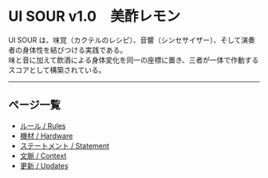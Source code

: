 # UI SOUR v1.0　美酢レモン

UI SOUR は、味覚（カクテルのレシピ）、音響（シンセサイザー）、そして演奏者の身体性を結びつける実践である。  
味と音に加えて飲酒による身体変化を同一の座標に置き、三者が一体で作動するスコアとして構築されている。  

---

## ページ一覧
- [ルール / Rules](rules.md)
- [機材 / Hardware](hardware.md)
- [ステートメント / Statement](practice.md)
- [文脈 / Context](context.md)
- [更新 / Updates](../updates.md)
